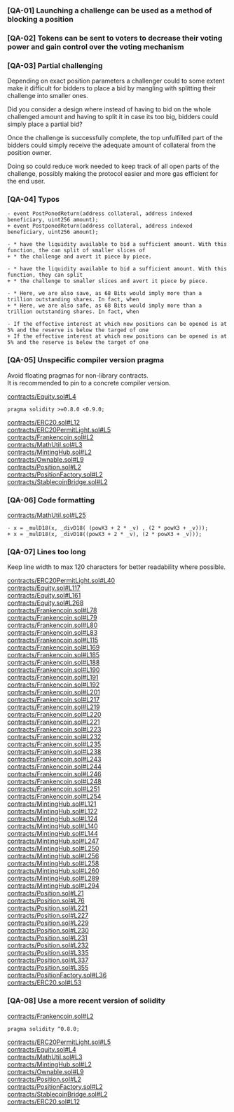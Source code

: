 ### [QA-01] Launching a challenge can be used as a method of blocking a position

### [QA-02] Tokens can be sent to voters to decrease their voting power and gain control over the voting mechanism

### [QA-03] Partial challenging

Depending on exact position parameters a challenger could to some extent make it difficult for bidders to place a bid by mangling with splitting their challenge into smaller ones.

Did you consider a design where instead of having to bid on the whole challenged amount and having to split it in case its too big, bidders could simply place
a partial bid?

Once the challenge is successfully complete, the top unfulfilled part of the bidders could simply receive the adequate amount of collateral from the position owner.

Doing so could reduce work needed to keep track of all open parts of the challenge, possibly making the protocol easier and more gas efficient for the end user.

### [QA-04] Typos

```
- event PostPonedReturn(address collateral, address indexed beneficiary, uint256 amount);
+ event PostponedReturn(address collateral, address indexed beneficiary, uint256 amount);
```

```
- * have the liquidity available to bid a sufficient amount. With this function, the can split of smaller slices of
+ * the challenge and avert it piece by piece.

- * have the liquidity available to bid a sufficient amount. With this function, they can split
+ * the challenge to smaller slices and avert it piece by piece.
```

```
- * Here, we are also save, as 68 Bits would imply more than a trillion outstanding shares. In fact, when
+ * Here, we are also safe, as 68 Bits would imply more than a trillion outstanding shares. In fact, when
```

```
- If the effective interest at which new positions can be opened is at 5% and the reserve is below the targed of one 
+ If the effective interest at which new positions can be opened is at 5% and the reserve is below the target of one 
```

### [QA-05] Unspecific compiler version pragma

Avoid floating pragmas for non-library contracts.  
It is recommended to pin to a concrete compiler version.  

[contracts/Equity.sol#L4](https://github.com/code-423n4/2023-04-frankencoin/blob/main/contracts/Equity.sol#L4)  
```
pragma solidity >=0.8.0 <0.9.0;
```
[contracts/ERC20.sol#L12](https://github.com/code-423n4/2023-04-frankencoin/blob/main/contracts/ERC20.sol#L12)  
[contracts/ERC20PermitLight.sol#L5](https://github.com/code-423n4/2023-04-frankencoin/blob/main/contracts/ERC20PermitLight.sol#L5)  
[contracts/Frankencoin.sol#L2](https://github.com/code-423n4/2023-04-frankencoin/blob/main/contracts/Frankencoin.sol#L2)  
[contracts/MathUtil.sol#L3](https://github.com/code-423n4/2023-04-frankencoin/blob/main/contracts/MathUtil.sol#L3)  
[contracts/MintingHub.sol#L2](https://github.com/code-423n4/2023-04-frankencoin/blob/main/contracts/MintingHub.sol#L2)  
[contracts/Ownable.sol#L9](https://github.com/code-423n4/2023-04-frankencoin/blob/main/contracts/Ownable.sol#L9)  
[contracts/Position.sol#L2](https://github.com/code-423n4/2023-04-frankencoin/blob/main/contracts/Position.sol#L2)  
[contracts/PositionFactory.sol#L2](https://github.com/code-423n4/2023-04-frankencoin/blob/main/contracts/PositionFactory.sol#L2)  
[contracts/StablecoinBridge.sol#L2](https://github.com/code-423n4/2023-04-frankencoin/blob/main/contracts/StablecoinBridge.sol#L2)  

### [QA-06] Code formatting

[contracts/MathUtil.sol#L25](https://github.com/code-423n4/2023-04-frankencoin/blob/main/contracts/MathUtil.sol#L25)  
```
- x = _mulD18(x, _divD18( (powX3 + 2 * _v) , (2 * powX3 + _v)));
+ x = _mulD18(x, _divD18((powX3 + 2 * _v), (2 * powX3 + _v)));
```

### [QA-07] Lines too long

Keep line width to max 120 characters for better readability where possible.  

[contracts/ERC20PermitLight.sol#L40](https://github.com/code-423n4/2023-04-frankencoin/blob/main/contracts/ERC20PermitLight.sol#L40)  
[contracts/Equity.sol#L117](https://github.com/code-423n4/2023-04-frankencoin/blob/main/contracts/Equity.sol#L117)  
[contracts/Equity.sol#L161](https://github.com/code-423n4/2023-04-frankencoin/blob/main/contracts/Equity.sol#L161)  
[contracts/Equity.sol#L268](https://github.com/code-423n4/2023-04-frankencoin/blob/main/contracts/Equity.sol#L268)  
[contracts/Frankencoin.sol#L78](https://github.com/code-423n4/2023-04-frankencoin/blob/main/contracts/Frankencoin.sol#L78)  
[contracts/Frankencoin.sol#L79](https://github.com/code-423n4/2023-04-frankencoin/blob/main/contracts/Frankencoin.sol#L79)  
[contracts/Frankencoin.sol#L80](https://github.com/code-423n4/2023-04-frankencoin/blob/main/contracts/Frankencoin.sol#L80)  
[contracts/Frankencoin.sol#L83](https://github.com/code-423n4/2023-04-frankencoin/blob/main/contracts/Frankencoin.sol#L83)  
[contracts/Frankencoin.sol#L115](https://github.com/code-423n4/2023-04-frankencoin/blob/main/contracts/Frankencoin.sol#L115)  
[contracts/Frankencoin.sol#L169](https://github.com/code-423n4/2023-04-frankencoin/blob/main/contracts/Frankencoin.sol#L169)  
[contracts/Frankencoin.sol#L185](https://github.com/code-423n4/2023-04-frankencoin/blob/main/contracts/Frankencoin.sol#L185)  
[contracts/Frankencoin.sol#L188](https://github.com/code-423n4/2023-04-frankencoin/blob/main/contracts/Frankencoin.sol#L188)  
[contracts/Frankencoin.sol#L190](https://github.com/code-423n4/2023-04-frankencoin/blob/main/contracts/Frankencoin.sol#L190)  
[contracts/Frankencoin.sol#L191](https://github.com/code-423n4/2023-04-frankencoin/blob/main/contracts/Frankencoin.sol#L191)  
[contracts/Frankencoin.sol#L192](https://github.com/code-423n4/2023-04-frankencoin/blob/main/contracts/Frankencoin.sol#L192)  
[contracts/Frankencoin.sol#L201](https://github.com/code-423n4/2023-04-frankencoin/blob/main/contracts/Frankencoin.sol#L201)  
[contracts/Frankencoin.sol#L217](https://github.com/code-423n4/2023-04-frankencoin/blob/main/contracts/Frankencoin.sol#L217)  
[contracts/Frankencoin.sol#L219](https://github.com/code-423n4/2023-04-frankencoin/blob/main/contracts/Frankencoin.sol#L219)  
[contracts/Frankencoin.sol#L220](https://github.com/code-423n4/2023-04-frankencoin/blob/main/contracts/Frankencoin.sol#L220)  
[contracts/Frankencoin.sol#L221](https://github.com/code-423n4/2023-04-frankencoin/blob/main/contracts/Frankencoin.sol#L221)  
[contracts/Frankencoin.sol#L223](https://github.com/code-423n4/2023-04-frankencoin/blob/main/contracts/Frankencoin.sol#L223)  
[contracts/Frankencoin.sol#L232](https://github.com/code-423n4/2023-04-frankencoin/blob/main/contracts/Frankencoin.sol#L232)  
[contracts/Frankencoin.sol#L235](https://github.com/code-423n4/2023-04-frankencoin/blob/main/contracts/Frankencoin.sol#L235)  
[contracts/Frankencoin.sol#L238](https://github.com/code-423n4/2023-04-frankencoin/blob/main/contracts/Frankencoin.sol#L238)  
[contracts/Frankencoin.sol#L243](https://github.com/code-423n4/2023-04-frankencoin/blob/main/contracts/Frankencoin.sol#L243)  
[contracts/Frankencoin.sol#L244](https://github.com/code-423n4/2023-04-frankencoin/blob/main/contracts/Frankencoin.sol#L244)  
[contracts/Frankencoin.sol#L246](https://github.com/code-423n4/2023-04-frankencoin/blob/main/contracts/Frankencoin.sol#L246)  
[contracts/Frankencoin.sol#L248](https://github.com/code-423n4/2023-04-frankencoin/blob/main/contracts/Frankencoin.sol#L248)  
[contracts/Frankencoin.sol#L251](https://github.com/code-423n4/2023-04-frankencoin/blob/main/contracts/Frankencoin.sol#L251)  
[contracts/Frankencoin.sol#L254](https://github.com/code-423n4/2023-04-frankencoin/blob/main/contracts/Frankencoin.sol#L254)  
[contracts/MintingHub.sol#L121](https://github.com/code-423n4/2023-04-frankencoin/blob/main/contracts/MintingHub.sol#L121)  
[contracts/MintingHub.sol#L122](https://github.com/code-423n4/2023-04-frankencoin/blob/main/contracts/MintingHub.sol#L122)  
[contracts/MintingHub.sol#L124](https://github.com/code-423n4/2023-04-frankencoin/blob/main/contracts/MintingHub.sol#L124)  
[contracts/MintingHub.sol#L140](https://github.com/code-423n4/2023-04-frankencoin/blob/main/contracts/MintingHub.sol#L140)  
[contracts/MintingHub.sol#L144](https://github.com/code-423n4/2023-04-frankencoin/blob/main/contracts/MintingHub.sol#L144)  
[contracts/MintingHub.sol#L247](https://github.com/code-423n4/2023-04-frankencoin/blob/main/contracts/MintingHub.sol#L247)  
[contracts/MintingHub.sol#L250](https://github.com/code-423n4/2023-04-frankencoin/blob/main/contracts/MintingHub.sol#L250)  
[contracts/MintingHub.sol#L256](https://github.com/code-423n4/2023-04-frankencoin/blob/main/contracts/MintingHub.sol#L256)  
[contracts/MintingHub.sol#L258](https://github.com/code-423n4/2023-04-frankencoin/blob/main/contracts/MintingHub.sol#L258)  
[contracts/MintingHub.sol#L260](https://github.com/code-423n4/2023-04-frankencoin/blob/main/contracts/MintingHub.sol#L260)  
[contracts/MintingHub.sol#L289](https://github.com/code-423n4/2023-04-frankencoin/blob/main/contracts/MintingHub.sol#L289)  
[contracts/MintingHub.sol#L294](https://github.com/code-423n4/2023-04-frankencoin/blob/main/contracts/MintingHub.sol#L294)  
[contracts/Position.sol#L21](https://github.com/code-423n4/2023-04-frankencoin/blob/main/contracts/Position.sol#L21)  
[contracts/Position.sol#L76](https://github.com/code-423n4/2023-04-frankencoin/blob/main/contracts/Position.sol#L76)  
[contracts/Position.sol#L221](https://github.com/code-423n4/2023-04-frankencoin/blob/main/contracts/Position.sol#L221)  
[contracts/Position.sol#L227](https://github.com/code-423n4/2023-04-frankencoin/blob/main/contracts/Position.sol#L227)  
[contracts/Position.sol#L229](https://github.com/code-423n4/2023-04-frankencoin/blob/main/contracts/Position.sol#L229)  
[contracts/Position.sol#L230](https://github.com/code-423n4/2023-04-frankencoin/blob/main/contracts/Position.sol#L230)  
[contracts/Position.sol#L231](https://github.com/code-423n4/2023-04-frankencoin/blob/main/contracts/Position.sol#L231)  
[contracts/Position.sol#L232](https://github.com/code-423n4/2023-04-frankencoin/blob/main/contracts/Position.sol#L232)  
[contracts/Position.sol#L335](https://github.com/code-423n4/2023-04-frankencoin/blob/main/contracts/Position.sol#L335)  
[contracts/Position.sol#L337](https://github.com/code-423n4/2023-04-frankencoin/blob/main/contracts/Position.sol#L337)  
[contracts/Position.sol#L355](https://github.com/code-423n4/2023-04-frankencoin/blob/main/contracts/Position.sol#L355)  
[contracts/PositionFactory.sol#L36](https://github.com/code-423n4/2023-04-frankencoin/blob/main/contracts/PositionFactory.sol#L36)  
[contracts/ERC20.sol#L53](https://github.com/code-423n4/2023-04-frankencoin/blob/main/contracts/ERC20.sol#L53)  

### [QA-08] Use a more recent version of solidity

[contracts/Frankencoin.sol#L2](https://github.com/code-423n4/2023-04-frankencoin/blob/main/contracts/Frankencoin.sol#L2)  
```
pragma solidity ^0.8.0;
```
[contracts/ERC20PermitLight.sol#L5](https://github.com/code-423n4/2023-04-frankencoin/blob/main/contracts/ERC20PermitLight.sol#L5)  
[contracts/Equity.sol#L4](https://github.com/code-423n4/2023-04-frankencoin/blob/main/contracts/Equity.sol#L4)  
[contracts/MathUtil.sol#L3](https://github.com/code-423n4/2023-04-frankencoin/blob/main/contracts/MathUtil.sol#L3)  
[contracts/MintingHub.sol#L2](https://github.com/code-423n4/2023-04-frankencoin/blob/main/contracts/MintingHub.sol#L2)  
[contracts/Ownable.sol#L9](https://github.com/code-423n4/2023-04-frankencoin/blob/main/contracts/Ownable.sol#L9)  
[contracts/Position.sol#L2](https://github.com/code-423n4/2023-04-frankencoin/blob/main/contracts/Position.sol#L2)  
[contracts/PositionFactory.sol#L2](https://github.com/code-423n4/2023-04-frankencoin/blob/main/contracts/PositionFactory.sol#L2)  
[contracts/StablecoinBridge.sol#L2](https://github.com/code-423n4/2023-04-frankencoin/blob/main/contracts/StablecoinBridge.sol#L2)  
[contracts/ERC20.sol#L12](https://github.com/code-423n4/2023-04-frankencoin/blob/main/contracts/ERC20.sol#L12)  
